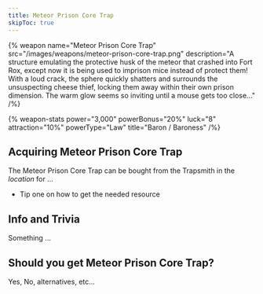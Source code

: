 ```yaml
---
title: Meteor Prison Core Trap
skipToc: true
---
```


{% weapon
 name="Meteor Prison Core Trap"
 src="/images/weapons/meteor-prison-core-trap.png"
 description="A structure emulating the protective husk of the meteor that crashed into Fort Rox, except now it is being used to imprison mice instead of protect them! With a loud crack, the sphere quickly shatters and surrounds the unsuspecting cheese thief, locking them away within their own prison dimension. The warm glow seems so inviting until a mouse gets too close..."
/%}

{% weapon-stats
 power="3,000"
 powerBonus="20%"
 luck="8"
 attraction="10%"
 powerType="Law"
 title="Baron / Baroness"
/%}

## Acquiring Meteor Prison Core Trap

The Meteor Prison Core Trap can be bought from the Trapsmith in the *location* for ...

- Tip one on how to get the needed resource

## Info and Trivia

Something ...

## Should you get Meteor Prison Core Trap?

Yes, No, alternatives, etc...
